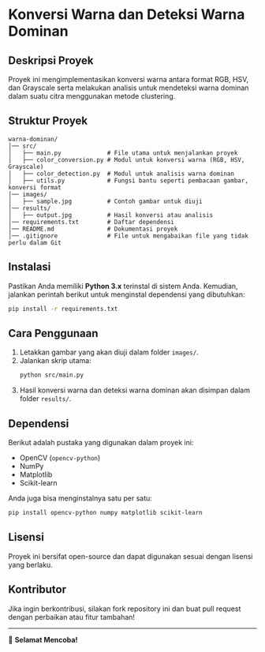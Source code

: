 # Konversi Warna dan Deteksi Warna Dominan

## Deskripsi Proyek
Proyek ini mengimplementasikan konversi warna antara format RGB, HSV, dan Grayscale serta melakukan analisis untuk mendeteksi warna dominan dalam suatu citra menggunakan metode clustering.

## Struktur Proyek
```
warna-dominan/
│── src/
│   ├── main.py             # File utama untuk menjalankan proyek
│   ├── color_conversion.py # Modul untuk konversi warna (RGB, HSV, Grayscale)
│   ├── color_detection.py  # Modul untuk analisis warna dominan
│   ├── utils.py            # Fungsi bantu seperti pembacaan gambar, konversi format
│── images/
│   ├── sample.jpg          # Contoh gambar untuk diuji
│── results/
│   ├── output.jpg          # Hasil konversi atau analisis
│── requirements.txt        # Daftar dependensi
│── README.md               # Dokumentasi proyek
│── .gitignore              # File untuk mengabaikan file yang tidak perlu dalam Git
```

## Instalasi
Pastikan Anda memiliki **Python 3.x** terinstal di sistem Anda. Kemudian, jalankan perintah berikut untuk menginstal dependensi yang dibutuhkan:

```sh
pip install -r requirements.txt
```

## Cara Penggunaan
1. Letakkan gambar yang akan diuji dalam folder `images/`.
2. Jalankan skrip utama:
   ```sh
   python src/main.py
   ```
3. Hasil konversi warna dan deteksi warna dominan akan disimpan dalam folder `results/`.

## Dependensi
Berikut adalah pustaka yang digunakan dalam proyek ini:
- OpenCV (`opencv-python`)
- NumPy
- Matplotlib
- Scikit-learn

Anda juga bisa menginstalnya satu per satu:
```sh
pip install opencv-python numpy matplotlib scikit-learn
```

## Lisensi
Proyek ini bersifat open-source dan dapat digunakan sesuai dengan lisensi yang berlaku.

## Kontributor
Jika ingin berkontribusi, silakan fork repository ini dan buat pull request dengan perbaikan atau fitur tambahan!

---
🚀 **Selamat Mencoba!**

